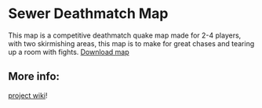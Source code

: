 # Sewer Deathmatch Map
This map is a competitive deathmatch quake map made for 2-4 players, with two skirmishing areas, this map is to make for great chases and tearing up a room with fights.  [Download map](https://github.com/BearShorts11/SewerQuakeMap/tree/main/MapFiles)
## More info:
[project wiki](https://github.com/BearShorts11/SiloQuakeMap/wiki)!
